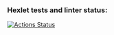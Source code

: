 ### Hexlet tests and linter status:
[![Actions Status](https://github.com/seeu359/frontend-project-44/workflows/hexlet-check/badge.svg)](https://github.com/seeu359/frontend-project-44/actions)